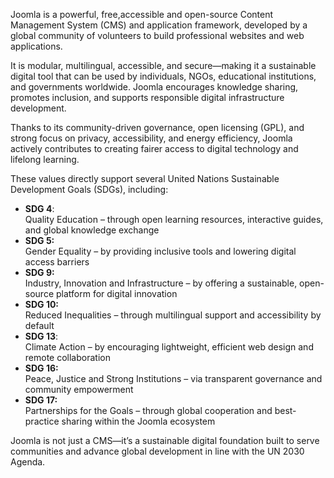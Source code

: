 Joomla is a powerful, free,accessible  and open-source Content Management System (CMS) and application framework, developed by a global community of volunteers to build professional websites and web applications.

 It is modular, multilingual, accessible, and secure—making it a sustainable digital tool that can be used by individuals, NGOs, educational institutions, and governments worldwide. Joomla encourages knowledge sharing, promotes inclusion, and supports responsible digital infrastructure development.

Thanks to its community-driven governance, open licensing (GPL), and strong focus on privacy, accessibility, and energy efficiency, Joomla actively contributes to creating fairer access to digital technology and lifelong learning.

These values directly support several United Nations Sustainable Development Goals (SDGs), including:

* **SDG 4**:  
   Quality Education – through open learning resources, interactive guides, and global knowledge exchange  
* **SDG 5:**   
  Gender Equality – by providing inclusive tools and lowering digital access barriers  
*  **SDG 9:**  
   Industry, Innovation and Infrastructure – by offering a sustainable, open-source platform for digital innovation  
* **SDG 10:**   
  Reduced Inequalities – through multilingual support and accessibility by default  
* **SDG 13**:   
  Climate Action – by encouraging lightweight, efficient web design and remote collaboration  
* **SDG 16:**   
  Peace, Justice and Strong Institutions – via transparent governance and community empowerment  
* **SDG 17:**   
  Partnerships for the Goals – through global cooperation and best-practice sharing within the Joomla ecosystem

Joomla is not just a CMS—it’s a sustainable digital foundation built to serve communities and advance global development in line with the UN 2030 Agenda.
